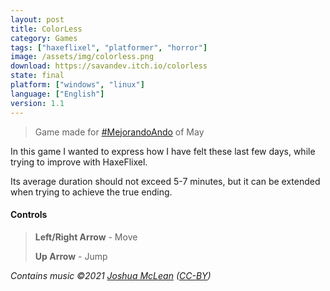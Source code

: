 ```yaml
---
layout: post
title: ColorLess
category: Games
tags: ["haxeflixel", "platformer", "horror"]
image: /assets/img/colorless.png
download: https://savandev.itch.io/colorless
state: final
platform: ["windows", "linux"]
language: ["English"]
version: 1.1
---
```

> Game made for [#MejorandoAndo](https://itch.io/jam/mejorando-ando-mayo2021) of May

In this game I wanted to express how I have felt these last few days, while trying to improve with HaxeFlixel.

Its average duration should not exceed 5-7 minutes, but it can be extended when trying to achieve the true ending.

#### Controls

> __Left/Right Arrow__ - Move
>
> __Up Arrow__ - Jump

_Contains music ©2021 [Joshua McLean](https://joshua-mclean.itch.io/) ([CC-BY](https://creativecommons.org/licenses/by/4.0/))_